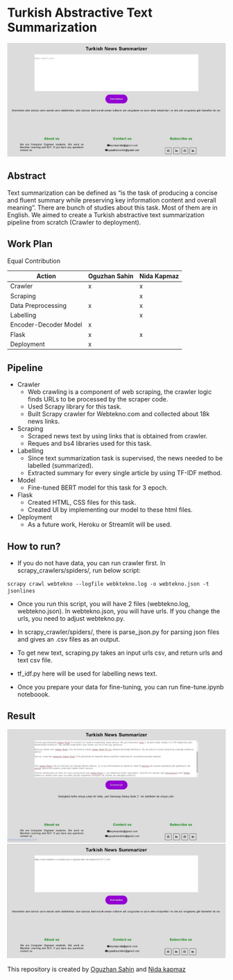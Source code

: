 # Turkish Abstractive Text Summarization
<p align="center">
  <img src="img/summarizer.jpg" />
</p>


## Abstract

Text summarization can be defined as “is the task of producing a concise and fluent summary while preserving key information content and overall meaning”. There are bunch of studies about this task. Most of them are in English. We aimed to create a Turkish abstractive text summarization pipeline from scratch (Crawler to deployment). 

## Work Plan

Equal Contribution

| Action                     | Oguzhan Sahin | Nida Kapmaz | 
|----------------------------|---------------|-------------|
| Crawler                    |       x       |      x      |
| Scraping                   |               |      x      |
| Data Preprocessing         |       x       |      x      |
| Labelling                  |               |      x      |
| Encoder-Decoder Model      |       x       |             |
| Flask                      |       x       |      x      |    
| Deployment                 |       x       |             | 


## Pipeline

- Crawler
  - Web crawling is a component of web scraping, the crawler logic finds URLs to be processed by the scraper code.
  - Used Scrapy library for this task.
  - Built Scrapy crawler for Webtekno.com and collected about 18k news links.
- Scraping
  - Scraped news text by using links that is obtained from crawler.
  - Reques and bs4 libraries used for this task.
- Labelling
   - Since text summarization task is supervised, the news needed to be labelled (summarized).
   - Extracted summary for every single article by using TF-IDF method.
- Model
  - Fine-tuned BERT model for this task for 3 epoch.
- Flask
  - Created HTML, CSS files for this task.
  - Created UI by implementing our model to these html files.
- Deployment
  - As a future work, Heroku or Streamlit will be used.

## How to run?

- If you do not have data, you can run crawler first. In scrapy_crawlers/spiders/, run below script:

```
scrapy crawl webtekno --logfile webktekno.log -o webtekno.json -t jsonlines
```
- Once you run this script, you will have 2 files (webtekno.log, webtekno.json). In webtekno.json, you will have urls. If you change the urls, you need to adjust webtekno.py.

- In scrapy_crawler/spiders/, there is parse_json.py for parsing json files and gives an .csv files as an output.

- To get new text, scraping.py takes an input urls csv, and return urls and text csv file.

- tf_idf.py here will be used for labelling news text.

- Once you prepare your data for fine-tuning, you can run fine-tune.ipynb noteboook.

## Result

<p align="center">
  <img src="img/text_summarizer_example.jpeg" />
  <img src="img/text_summarizer_link_ex.jpg" />
</p>




This repository is created by [Oguzhan Sahin](https://github.com/oguuzhansahin) and [Nida kapmaz](https://github.com/kapmaznida)
